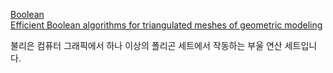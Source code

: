 [Boolean](https://en.wikipedia.org/wiki/Boolean_operations_on_polygons)   
[Efficient Boolean algorithms for triangulated meshes of geometric modeling](http://www.cad-journal.net/files/vol_13/CAD_13(4)_2016_419-430.pdf)

불리은 컴퓨터 그래픽에서 하나 이상의 폴리곤 세트에서 작동하는 부울 연산 세트입니다.

